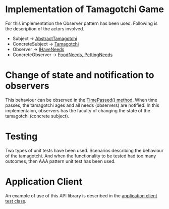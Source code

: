 # Implementation of Tamagotchi Game

For this implementation the Observer pattern has been used. Following is the description of the actors involved.

- Subject -> [AbstractTamagotchi](https://github.com/osotorrio/tamagotchigame/blob/master/TamagotchiGame/AbstractTamagotchi.cs)
- ConcreteSubject -> [Tamagotchi](https://github.com/osotorrio/tamagotchigame/blob/master/TamagotchiGame/Tamagotchi.cs)
- Observer -> [IHaveNeeds](https://github.com/osotorrio/tamagotchigame/blob/master/TamagotchiGame/IHaveNeeds.cs)
- ConcreteObserver -> [FoodNeeds, PettingNeeds](https://github.com/osotorrio/tamagotchigame/blob/master/TamagotchiGame/IHaveNeeds.cs)

# Change of state and notification to observers

This behaviour can be observed in the [TimePassed() method](https://github.com/osotorrio/tamagotchigame/blob/master/TamagotchiGame/Tamagotchi.cs#L30). When time passes, the tamagotchi ages and all needs (observers) are notified. In this implementaion, observers has the faculty of changing the state of the tamagotchi (concrete subject).

# Testing

Two types of unit tests have been used. Scenarios describing the behaviour of the tamagotchi. And when the functionality to be tested had too many outcomes, then AAA pattern unit test has been used. 

# Application Client

An example of use of this API library is described in the [application client test class](https://github.com/osotorrio/tamagotchigame/blob/master/TamagotchiGame.Tests/ApplicationClient.cs).



